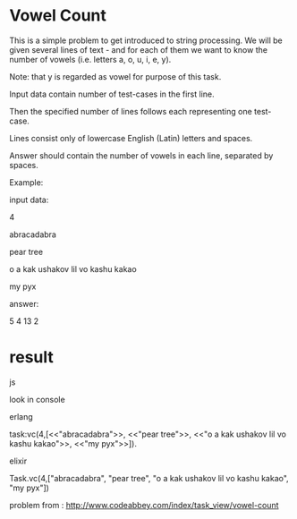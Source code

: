 # Vowel Count

This is a simple problem to get introduced to string processing. We will be given several lines of text - and for each of them we want to know the number of vowels (i.e. letters a, o, u, i, e, y).

Note: that y is regarded as vowel for purpose of this task.

Input data contain number of test-cases in the first line.

Then the specified number of lines follows each representing one test-case.

Lines consist only of lowercase English (Latin) letters and spaces.

Answer should contain the number of vowels in each line, separated by spaces.

Example:

input data:

4

abracadabra

pear tree

o a kak ushakov lil vo kashu kakao

my pyx

answer:

5 4 13 2


# result
js

look in console

erlang

task:vc(4,[<<"abracadabra">>, <<"pear tree">>, <<"o a kak ushakov lil vo kashu kakao">>, <<"my pyx">>]).

elixir

Task.vc(4,["abracadabra", "pear tree", "o a kak ushakov lil vo kashu kakao", "my pyx"])


problem from :
http://www.codeabbey.com/index/task_view/vowel-count
